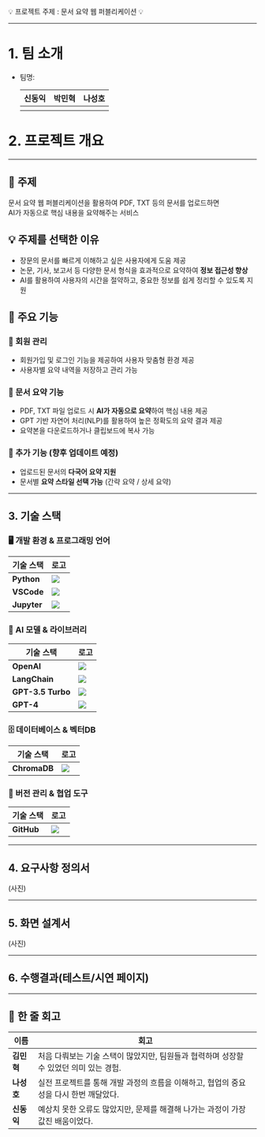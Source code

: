 💡 프로젝트 주제 : 문서 요약 웹 퍼블리케이션 💡

 ------------------------------------------------

# 1. 팀 소개
- 팀명: 
    <table>
    <tr>
        <th>신동익</th>
        <th>박민혁</th>
        <th>나성호</th>
    </tr>
    <tr>
        <th style="vertical-align: top;"></th>
        <th style="vertical-align: top;"></th>
        <th style="vertical-align: top;"></th>
        <!-- <th>role 4.</th> -->
    </tr>
    </table>
 
# 2. 프로젝트 개요

------------------------------------------------

## 📌 주제  
문서 요약 웹 퍼블리케이션을 활용하여 PDF, TXT 등의 문서를 업로드하면  
AI가 자동으로 핵심 내용을 요약해주는 서비스  

## 💡 주제를 선택한 이유  
- 장문의 문서를 빠르게 이해하고 싶은 사용자에게 도움 제공  
- 논문, 기사, 보고서 등 다양한 문서 형식을 효과적으로 요약하여 **정보 접근성 향상**  
- AI를 활용하여 사용자의 시간을 절약하고, 중요한 정보를 쉽게 정리할 수 있도록 지원  

## 🚀 주요 기능  

### 🔹 회원 관리  
- 회원가입 및 로그인 기능을 제공하여 사용자 맞춤형 환경 제공  
- 사용자별 요약 내역을 저장하고 관리 가능  

### 🔹 문서 요약 기능  
- PDF, TXT 파일 업로드 시 **AI가 자동으로 요약**하여 핵심 내용 제공  
- GPT 기반 자연어 처리(NLP)를 활용하여 높은 정확도의 요약 결과 제공  
- 요약본을 다운로드하거나 클립보드에 복사 가능  

### 🔹 추가 기능 (향후 업데이트 예정)  
- 업로드된 문서의 **다국어 요약 지원**  
- 문서별 **요약 스타일 선택 가능** (간략 요약 / 상세 요약)  

------------------------------------------------
 
## 3. 기술 스택

### 🖥️ 개발 환경 & 프로그래밍 언어
| 기술 스택 | 로고 |
|-----------|------|
| **Python** | <img src="https://img.shields.io/badge/Python-3776AB?style=for-the-badge&logo=python&logoColor=white" /> |
| **VSCode** | <img src="https://img.shields.io/badge/VSCode-007ACC?style=for-the-badge&logo=visualstudiocode&logoColor=white" /> |
| **Jupyter** | <img src="https://img.shields.io/badge/Jupyter-F37626?style=for-the-badge&logo=jupyter&logoColor=white" /> |

### 🤖 AI 모델 & 라이브러리
| 기술 스택 | 로고 |
|-----------|------|
| **OpenAI** | <img src="https://img.shields.io/badge/OpenAI-412991?style=for-the-badge&logo=openai&logoColor=white" /> |
| **LangChain** | <img src="https://img.shields.io/badge/LangChain-FF9900?style=for-the-badge" /> |
| **GPT-3.5 Turbo** | <img src="https://img.shields.io/badge/GPT--3.5--Turbo-412991?style=for-the-badge" /> |
| **GPT-4** | <img src="https://img.shields.io/badge/GPT--4-412991?style=for-the-badge" /> |

### 🗄️ 데이터베이스 & 벡터DB
| 기술 스택 | 로고 |
|-----------|------|
| **ChromaDB** | <img src="https://img.shields.io/badge/ChromaDB-009688?style=for-the-badge" /> |

### 🔧 버전 관리 & 협업 도구
| 기술 스택 | 로고 |
|-----------|------|
| **GitHub** | <img src="https://img.shields.io/badge/GitHub-181717?style=for-the-badge&logo=github&logoColor=white" /> |

------------------------------------------------

## 4. 요구사항 정의서  
(사진)

------------------------------------------------

## 5. 화면 설계서
(사진)

------------------------------------------------

## 6. 수행결과(테스트/시연 페이지)

------------------------------------------------
 
## 📝 한 줄 회고  

| 이름   | 회고 |
|--------|--------------------------------------------------------------|
| **김민혁** | 처음 다뤄보는 기술 스택이 많았지만, 팀원들과 협력하며 성장할 수 있었던 의미 있는 경험. |
| **나성호** | 실전 프로젝트를 통해 개발 과정의 흐름을 이해하고, 협업의 중요성을 다시 한번 깨달았다. |
| **신동익** | 예상치 못한 오류도 많았지만, 문제를 해결해 나가는 과정이 가장 값진 배움이었다. |
